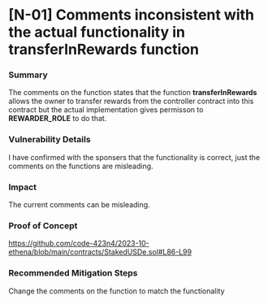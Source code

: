 # [N-01] Comments inconsistent with the actual functionality in **transferInRewards** function 

### Summary
The comments on the function states that the function **transferInRewards** allows the owner to transfer rewards from the controller contract into this contract but the actual implementation gives permisson to **REWARDER_ROLE** to do that. 

### Vulnerability Details
I have confirmed with the sponsers that the functionality is correct, just the comments on the functions are misleading. 

### Impact
The current comments can be misleading.

### Proof of Concept 

https://github.com/code-423n4/2023-10-ethena/blob/main/contracts/StakedUSDe.sol#L86-L99

### Recommended Mitigation Steps
Change the comments on the function to match the functionality 

